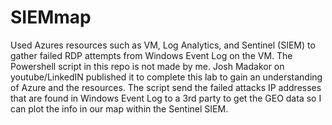 # SIEMmap
Used Azures resources such as VM, Log Analytics, and Sentinel (SIEM) to gather failed RDP attempts from Windows Event Log on the VM. The Powershell script in this repo is not made by me. Josh Madakor on youtube/LinkedIN published it to complete this lab to gain an  understanding of Azure and the resources. The script send the failed attacks IP addresses that are found in Windows Event Log to a 3rd party to get the GEO data so I can plot the info in our map within the Sentinel SIEM.   
